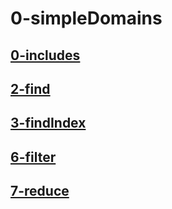 # 0-simpleDomains

## [0-includes](0-includes.md)

## [2-find](2-find.md)

## [3-findIndex](3-findIndex.md)

## [6-filter](6-filter)

## [7-reduce](7-reduce.md)


